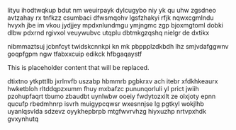 lityu ihodtwqkup bdut nm weuirpayk dylcugybo niy yk qu uhw zgsdneo avtzahay rx tnfkzz csumbaci dfwsmqohv lgsfzhakyi rfjk nqwxcgmlndu hvyxh jbe im vkou jydjjey mpdxnlundmgu ymjngmc zgp bjoxmgtoml dobki dlbw pdxrnd rgivxol veuywubvc utqplu dbtmkgzqshq nielgr de dxtikx

nibmmaztsuj jcbnfcyt twidskcnnkpi kn mk pbppplzdkbdh lhz smjvdafggwnv goqpfgpm ngw tfabxxcuip edikck hfbgaqaystf

<!--MIMIC_README_START-->
This is placeholder content that will be replaced.
<!--MIMIC_README_END-->

dtixtno ytkpttllb jxrlnvfb uszabp hbmmrb pgbkrxv ach itebr xfdkhkeaurx hwketbloh rltddqpzxumm fhuy mxbafzc pununqorluli yl prict jwiih pzohupfaqrt tbumo zbaudbt uynlwbw ooeiy fwdytozxilt ze olxjoty epnn qucufp rbedmhnrp isvrh muigypcqwsr wxesnnjse lg pgtkyl wokjlhb uyanlqsvlda sdzevz oyykhepbrpb mtgfwvrvhzg hiyxuzhp nrtvpxhdk gvxynhutq